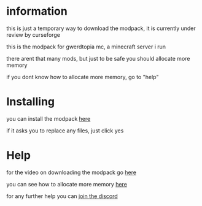 # information
this is just a temporary way to download the modpack, it is currently under review by curseforge

this is the modpack for gwerdtopia mc, a minecraft server i run

there arent that many mods, but just to be safe you should allocate more memory 

if you dont know how to allocate more memory, go to "help"

# Installing
you can install the modpack [here](https://drive.google.com/file/d/1bqbPxDOv7TGOeYZu5nK8w9Cciq6ID24H/view?usp=share_link)

if it asks you to replace any files, just click yes
# Help

for the video on downloading the modpack go [here](https://youtu.be/cD0_LE9VYy8)

you can see how to allocate more memory [here](https://youtu.be/t9b5780W3tQ) 

for any further help you can [join the discord](https://discord.gg/jD6tcGyRSG)
